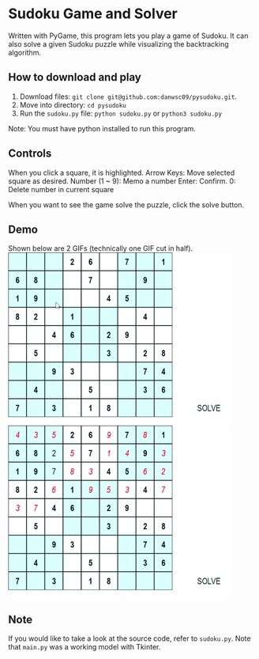 # Sudoku Game and Solver
Written with PyGame, this program lets you play a game of Sudoku. It can also solve a given Sudoku puzzle while visualizing the backtracking algorithm.

## How to download and play
1. Download files: `git clone git@github.com:danwsc09/pysudoku.git`.
2. Move into directory: `cd pysudoku`
3. Run the `sudoku.py` file: `python sudoku.py` or `python3 sudoku.py`

Note: You must have python installed to run this program.

## Controls
When you click a square, it is highlighted. 
Arrow Keys: Move selected square as desired.
Number (1 ~ 9): Memo a number
Enter: Confirm.
0: Delete number in current square

When you want to see the game solve the puzzle, click the solve button.

## Demo
Shown below are 2 GIFs (technically one GIF cut in half).
![Demo 1](https://github.com/danwsc09/pysudoku/blob/master/assets/sudoku1.gif "Demo 1")
![Demo 2](https://github.com/danwsc09/pysudoku/blob/master/assets/sudoku2.gif "Demo 2")

## Note
If you would like to take a look at the source code, refer to `sudoku.py`. 
Note that `main.py` was a working model with Tkinter.

